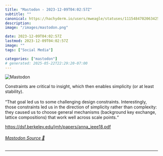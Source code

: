 ```yaml
---
title: "Mastodon - 2023-12-09T04:02:57Z"
subtitle: ""
canonical: https://hachyderm.io/users/mweagle/statuses/111548470206342591
description:
image: "/images/mastodon.png"

date: 2023-12-09T04:02:57Z
lastmod: 2023-12-09T04:02:57Z
image: ""
tags: ["Social Media"]

categories: ["mastodon"]
# generated: 2025-05-22T22:29:20-07:00
---
```

![Mastodon](/images/mastodon.png)

<p>Constraints are critical to insight, which then enables simplicity (or at least stability).<br /> <br />“That goal led us to some challenging design constraints. Interestingly, those constraints led us in the direction of simplicity rather than complexity: they caused us to choose general mechanisms (background key exchange, lattice compositions) that work well across scale points.“</p><p><a href="https://dsf.berkeley.edu/jmh/papers/anna_ieee18.pdf" target="_blank" rel="nofollow noopener noreferrer" translate="no"><span class="invisible">https://</span><span class="ellipsis">dsf.berkeley.edu/jmh/papers/an</span><span class="invisible">na_ieee18.pdf</span></a></p>


###### [Mastodon Source 🐘](https://hachyderm.io/@mweagle/111548470206342591)

___
